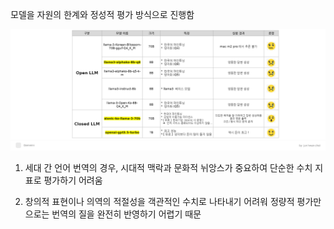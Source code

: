 모델을 자원의 한계와 정성적 평가 방식으로 진행함

![모델비교](../img/model-comparison.png)

1. 세대 간 언어 번역의 경우, 시대적 맥락과 문화적 뉘앙스가 중요하여 단순한 수치 지표로 평가하기 어려움

2. 창의적 표현이나 의역의 적절성을 객관적인 수치로 나타내기 어려워 정량적 평가만으로는 번역의 질을 완전히 반영하기 어렵기 때문

